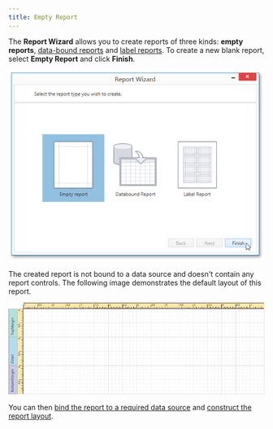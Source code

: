 ```yaml
---
title: Empty Report
---
```

The **Report Wizard** allows you to create reports of three kinds: **empty reports**, [data-bound reports](../../../../../interface-elements-for-desktop/articles/report-designer/report-designer-for-wpf/report-wizard/data-bound-report.md) and [label reports](../../../../../interface-elements-for-desktop/articles/report-designer/report-designer-for-wpf/report-wizard/label-report.md). To create a new blank report, select **Empty Report** and click **Finish**.

![WPDDesigner_ReportWizard_Empty](../../../../images/Img121984.png)

The created report is not bound to a data source and doesn't contain any report controls. The following image demonstrates the default layout of this report.

![WPDDesigner_EmptyReport](../../../../images/Img122901.png)

You can then [bind the report to a required data source](../../../../../interface-elements-for-desktop/articles/report-designer/report-designer-for-wpf/creating-reports/providing-data/binding-a-report-to-data.md) and [construct the report layout](../../../../../interface-elements-for-desktop/articles/report-designer/report-designer-for-wpf/creating-reports/basic-operations/adjust-the-layout-of-report-elements.md).